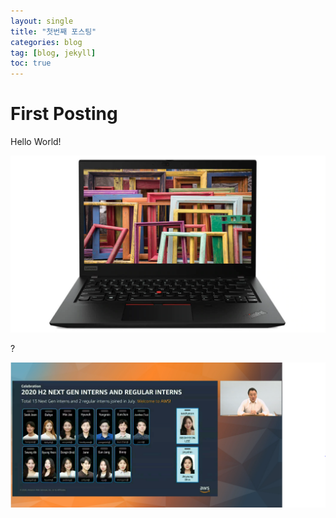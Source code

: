 ```yaml
---
layout: single
title: "첫번째 포스팅"
categories: blog
tag: [blog, jekyll]
toc: true
---
```


# First Posting

Hello World!



<img src="../images/2022-02-09-first-posting/lenovo-laptop-thinkpad-t14s-amd-subseries-gallery-1.jpg" alt="ThinkPad_T14s" style="zoom:67%;" />





?



<img src="../images/2022-02-09-first-posting/image.png" alt="image" style="zoom:67%;" />